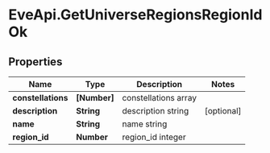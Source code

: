 # EveApi.GetUniverseRegionsRegionIdOk

## Properties
Name | Type | Description | Notes
------------ | ------------- | ------------- | -------------
**constellations** | **[Number]** | constellations array | 
**description** | **String** | description string | [optional] 
**name** | **String** | name string | 
**region_id** | **Number** | region_id integer | 


